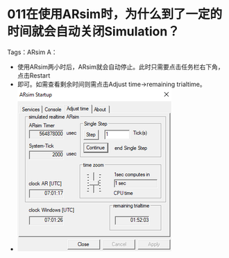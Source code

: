 # 011在使用ARsim时，为什么到了一定的时间就会自动关闭Simulation？
Tags：ARsim
A： 
- 使用ARsim两小时后，ARsim就会自动停止。此时只需要点击任务栏右下角，点击Restart
- 即可。如需查看剩余时间则需点击Adjust time→remaining trialtime。
- ![Img](./FILES/011在使用ARsim时，为什么到了一定的时间就会自动关闭Simulation？.md/img-20220530002851.png)

